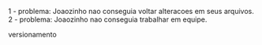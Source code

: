 1 - problema: Joaozinho nao conseguia voltar alteracoes em seus arquivos.
2 - problema: Joaozinho nao conseguia trabalhar em equipe.

versionamento
